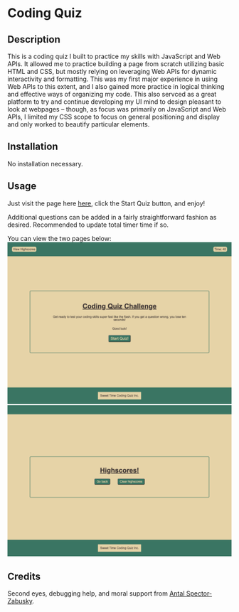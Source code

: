 # Coding Quiz

## Description

This is a coding quiz I built to practice my skills with JavaScript and Web APIs. It allowed me to practice building a page from scratch utilizing basic HTML and CSS, but mostly relying on leveraging Web APIs for dynamic interactivity and formatting. This was my first major experience in using Web APIs to this extent, and I also gained more practice in logical thinking and effective ways of organizing my code. This also servced as a great platform to try and continue developing my UI mind to design pleasant to look at webpages – though, as focus was primarily on JavaScript and Web APIs, I limited my CSS scope to focus on general positioning and display and only worked to beautify particular elements.

## Installation

No installation necessary.

## Usage

Just visit the page here [here](https://coldweatherboyy.github.io/Code-Quiz/), click the Start Quiz button, and enjoy!

Additional questions can be added in a fairly straightforward fashion as desired. Recommended to update total timer time if so.

You can view the two pages below: 
![screenshot of homepage](assets/images/MainPage.png)
![screenshot of homepage](assets/images/HighScorePage.png)

## Credits

Second eyes, debugging help, and moral support from [Antal Spector-Zabusky](https://gitlab.com/antalsz).